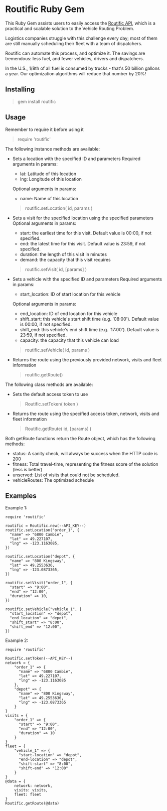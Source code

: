 Routific Ruby Gem
=================

This Ruby Gem assists users to easily access the [Routific API][1], which is a practical and scalable solution to the Vehicle Routing Problem.

Logistics companies struggle with this challenge every day; most of them are still manually scheduling their fleet with a team of dispatchers.

Routific can automate this process, and optimize it. The savings are tremendous: less fuel, and fewer vehicles, drivers and dispatchers.

In the U.S., 1/8th of all fuel is consumed by trucks - that's 50 billion gallons a year. Our optimization algorithms will reduce that number by 20%!

  [1]: https://routific.com

Installing
----------

> gem install routific

Usage
-----
Remember to require it before using it

> require 'routific'

The following instance methods are available:

 - Sets a location with the specified ID and parameters
    Required arguments in params:
  
     - lat: Latitude of this location
     - lng: Longitude of this location

    Optional arguments in params:
     - name: Name of this location

   > routific.setLocation( id, params )

 - Sets a visit for the specified location using the specified parameters
    Optional arguments in params:
     - start: the earliest time for this visit. Default value is 00:00, if not specified. 
     - end: the latest time for this visit. Default value is    23:59, if not specified.
     - duration: the length of this visit in minutes
     - demand: the capacity that this visit requires

   > routific.setVisit( id, [params] )

 - Sets a vehicle with the specified ID and parameters
    Required arguments in params:
     - start_location: ID of start location for this vehicle

    Optional arguments in params:
     - end_location: ID of end location for this vehicle
     - shift_start: this vehicle's start shift time (e.g. '08:00'). Default value is 00:00, if not specified.
     - shift_end: this vehicle's end shift time (e.g. '17:00'). Default value is 23:59, if not specified.
     - capacity: the capacity that this vehicle can load

   > routific.setVehicle( id, params )

 - Returns the route using the previously provided network, visits and
   fleet information
   > routific.getRoute()

The following class methods are available:

 - Sets the default access token to use
   > Routific.setToken( token )

 - Returns the route using the specified access token, network, visits and fleet information
   > Routific.getRoute( id, [params] )

Both getRoute functions return the Route object, which has the following methods:

 - status: A sanity check, will always be success when the HTTP code is 200
 - fitness: Total travel-time, representing the fitness score of the solution (less is better)
 - unserved: List of visits that could not be scheduled. 
 - vehicleRoutes: The optimized schedule

Examples
--------
Example 1:

    require 'routific'
    
    routific = Routific.new(--API_KEY--)
    routific.setLocation("order_1", {
      "name" => "6800 Cambie",
      "lat" => 49.227107,
      "lng" => -123.1163085,
    })
    
    routific.setLocation("depot", {
      "name" => "800 Kingsway",
      "lat" => 49.2553636,
      "lng" => -123.0873365,
    })
    
    routific.setVisit("order_1", {
      "start" => "9:00",
      "end" => "12:00",
      "duration" => 10,
    })
    
    routific.setVehicle("vehicle_1", {
      "start_location" => "depot",
      "end_location" => "depot",
      "shift_start" => "8:00",
      "shift_end" => "12:00",
    })
    
Example 2:

    require 'routific'
    
    Routific.setToken(--API_KEY--)
    network = {
        "order_1" => {
          "name" => "6800 Cambie",
          "lat" => 49.227107,
          "lng" => -123.1163085
        },
        "depot" => {
          "name" => "800 Kingsway",
          "lat" => 49.2553636,
          "lng" => -123.0873365
        }
    }
    visits = {
        "order_1" => {
          "start" => "9:00",
          "end" => "12:00",
          "duration" => 10
        }
    }
    fleet = {
        "vehicle_1" => {
          "start-location" => "depot",
          "end-location" => "depot",
          "shift-start" => "8:00",
          "shift-end" => "12:00"
        }
    }
    @data = {
        network: network,
        visits: visits,
        fleet: fleet
    }
    Routific.getRoute(@data)